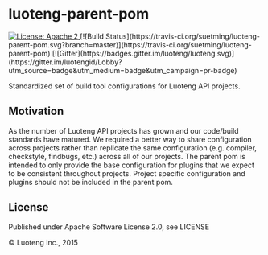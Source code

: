 luoteng-parent-pom
==============

<a href="https://raw.githubusercontent.com/suetming/luoteng-parent-pom/master/LICENSE">
    <img src="https://img.shields.io/hexpm/l/plug.svg"
         alt="License: Apache 2">
</a>[![Build Status](https://travis-ci.org/suetming/luoteng-parent-pom.svg?branch=master)](https://travis-ci.org/suetming/luoteng-parent-pom) [![Gitter](https://badges.gitter.im/luoteng/luoteng.svg)](https://gitter.im/luotengid/Lobby?utm_source=badge&utm_medium=badge&utm_campaign=pr-badge)

Standardized set of build tool configurations for Luoteng API projects.

Motivation
-----

As the number of Luoteng API projects has grown and our code/build standards have matured.  We required a better way to share configuration across projects rather than replicate the same configuration (e.g. compiler, checkstyle, findbugs, etc.) across all of our projects.  The parent pom is intended to only provide the base configuration for plugins that we expect to be consistent throughout projects. Project specific configuration and plugins should not be included in the parent pom.

License
-------

Published under Apache Software License 2.0, see LICENSE

&copy; Luoteng Inc., 2015